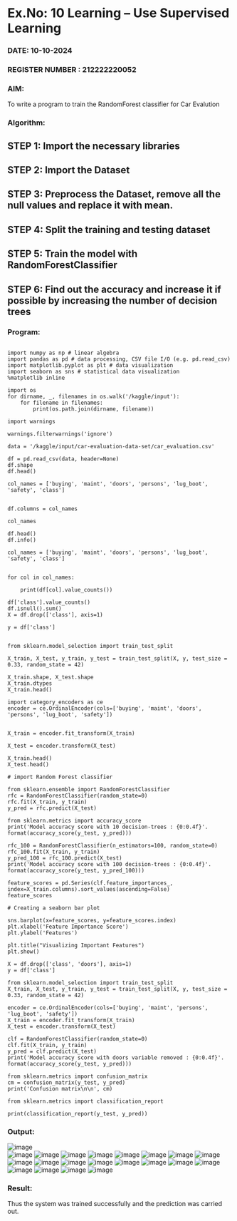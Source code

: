 # Ex.No: 10 Learning – Use Supervised Learning  
### DATE: 10-10-2024                                                                           
### REGISTER NUMBER : 212222220052
### AIM: 
To write a program to train the RandomForest classifier for Car Evalution
###  Algorithm:
## STEP 1: Import the necessary libraries 
## STEP 2: Import the Dataset
## STEP 3: Preprocess the Dataset, remove all the null values and replace it with mean.
## STEP 4: Split the training and testing dataset
## STEP 5: Train the model with RandomForestClassifier
## STEP 6: Find out the accuracy and increase it if possible by increasing the number of decision trees

### Program:
```

import numpy as np # linear algebra
import pandas as pd # data processing, CSV file I/O (e.g. pd.read_csv)
import matplotlib.pyplot as plt # data visualization
import seaborn as sns # statistical data visualization
%matplotlib inline

import os
for dirname, _, filenames in os.walk('/kaggle/input'):
    for filename in filenames:
        print(os.path.join(dirname, filename))

```
```
import warnings

warnings.filterwarnings('ignore')
```
```
data = '/kaggle/input/car-evaluation-data-set/car_evaluation.csv'

df = pd.read_csv(data, header=None)
df.shape
df.head()
```
```
col_names = ['buying', 'maint', 'doors', 'persons', 'lug_boot', 'safety', 'class']


df.columns = col_names

col_names
```
```
df.head()
df.info()
```
```
col_names = ['buying', 'maint', 'doors', 'persons', 'lug_boot', 'safety', 'class']


for col in col_names:
    
    print(df[col].value_counts())   

df['class'].value_counts()
df.isnull().sum()
X = df.drop(['class'], axis=1)

y = df['class']
```
```

from sklearn.model_selection import train_test_split

X_train, X_test, y_train, y_test = train_test_split(X, y, test_size = 0.33, random_state = 42)

```
```
X_train.shape, X_test.shape
X_train.dtypes
X_train.head()
```
```
import category_encoders as ce
encoder = ce.OrdinalEncoder(cols=['buying', 'maint', 'doors', 'persons', 'lug_boot', 'safety'])


X_train = encoder.fit_transform(X_train)

X_test = encoder.transform(X_test)
```
```
X_train.head()
X_test.head()
```
```
# import Random Forest classifier

from sklearn.ensemble import RandomForestClassifier 
rfc = RandomForestClassifier(random_state=0)
rfc.fit(X_train, y_train)
y_pred = rfc.predict(X_test)

from sklearn.metrics import accuracy_score
print('Model accuracy score with 10 decision-trees : {0:0.4f}'. format(accuracy_score(y_test, y_pred)))
```
```
rfc_100 = RandomForestClassifier(n_estimators=100, random_state=0)
rfc_100.fit(X_train, y_train)
y_pred_100 = rfc_100.predict(X_test)
print('Model accuracy score with 100 decision-trees : {0:0.4f}'. format(accuracy_score(y_test, y_pred_100)))
```
```
feature_scores = pd.Series(clf.feature_importances_, index=X_train.columns).sort_values(ascending=False)
feature_scores
```
```
# Creating a seaborn bar plot

sns.barplot(x=feature_scores, y=feature_scores.index)
plt.xlabel('Feature Importance Score')
plt.ylabel('Features')

plt.title("Visualizing Important Features")
plt.show()
```
```
X = df.drop(['class', 'doors'], axis=1)
y = df['class']
```
```
from sklearn.model_selection import train_test_split
X_train, X_test, y_train, y_test = train_test_split(X, y, test_size = 0.33, random_state = 42)
```
```
encoder = ce.OrdinalEncoder(cols=['buying', 'maint', 'persons', 'lug_boot', 'safety'])
X_train = encoder.fit_transform(X_train)
X_test = encoder.transform(X_test)
```
```
clf = RandomForestClassifier(random_state=0)
clf.fit(X_train, y_train)
y_pred = clf.predict(X_test)
print('Model accuracy score with doors variable removed : {0:0.4f}'. format(accuracy_score(y_test, y_pred)))
```
```
from sklearn.metrics import confusion_matrix
cm = confusion_matrix(y_test, y_pred)
print('Confusion matrix\n\n', cm)
```

```
from sklearn.metrics import classification_report

print(classification_report(y_test, y_pred))
```

### Output:
![image](https://github.com/user-attachments/assets/9258bf8d-50fb-46b8-adb2-7ee842402466) </br>
![image](https://github.com/user-attachments/assets/fb991e4b-d498-4270-a34c-e6334995765f)
![image](https://github.com/user-attachments/assets/5a5a9627-e7a9-4351-b419-76a91f4b404b)
![image](https://github.com/user-attachments/assets/d3f97b28-8a86-480c-8846-04900898895d)
![image](https://github.com/user-attachments/assets/ba8d17fb-8d0f-4e45-be91-61326ee6c8b9)
![image](https://github.com/user-attachments/assets/8760a8ef-1b6f-4cfa-9885-bd26ce4483ae)
![image](https://github.com/user-attachments/assets/30e72d97-c393-4121-ab42-58ec2a4cdb6d)
![image](https://github.com/user-attachments/assets/2f38f71b-7435-4494-aac3-b7c66cbe50cf)
![image](https://github.com/user-attachments/assets/e6039292-864b-42f6-b11e-ef5ca0545dd3)
![image](https://github.com/user-attachments/assets/4115b560-2f66-4bdb-820e-07b94024686f)
![image](https://github.com/user-attachments/assets/cadfb962-f2b4-4738-b935-9617a6720d18)
![image](https://github.com/user-attachments/assets/3eef1c7c-7fb1-4799-b415-a554c0b07ddf)
![image](https://github.com/user-attachments/assets/40e3bbce-2205-4e5f-8b16-2a8a89eafe11)
![image](https://github.com/user-attachments/assets/0643875c-7ce5-4acf-8218-be70fecbdd12)
![image](https://github.com/user-attachments/assets/209abdc1-ee4d-4527-b267-cce04f646fe8)
![image](https://github.com/user-attachments/assets/2c9ac85c-50fa-4536-a0a7-3a2afcd0b5ac)
![image](https://github.com/user-attachments/assets/040ee6a5-fb9c-44de-a1e0-68dff14f7384)
![image](https://github.com/user-attachments/assets/181cc8ee-8e79-4cee-92fe-ae2730a5ab81)
![image](https://github.com/user-attachments/assets/b32698a2-5a0e-4884-92a3-0990462ef1af)
![image](https://github.com/user-attachments/assets/50825687-182c-4d5d-8a48-ba832fe7a40f)
![image](https://github.com/user-attachments/assets/a09d4287-b987-4f23-a1be-2b88772768a4)


### Result:
Thus the system was trained successfully and the prediction was carried out.
